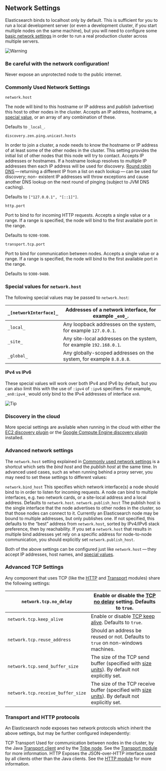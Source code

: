 ## Network Settings

Elasticsearch binds to localhost only by default. This is sufficient for you to run a local development server (or even a development cluster, if you start multiple nodes on the same machine), but you will need to configure some [basic network settings](modules-network.html#common-network-settings) in order to run a real production cluster across multiple servers.

![Warning](https://www.elastic.co/guide/en/elasticsearch/reference/current/images/icons/warning.png)

### Be careful with the network configuration!

Never expose an unprotected node to the public internet.

### Commonly Used Network Settings

`network.host`
    

The node will bind to this hostname or IP address and _publish_ (advertise) this host to other nodes in the cluster. Accepts an IP address, hostname, a [special value](modules-network.html#network-interface-values), or an array of any combination of these. 

Defaults to `_local_`.

`discovery.zen.ping.unicast.hosts`
    

In order to join a cluster, a node needs to know the hostname or IP address of at least some of the other nodes in the cluster. This setting provides the initial list of other nodes that this node will try to contact. Accepts IP addresses or hostnames. If a hostname lookup resolves to multiple IP addresses then each IP address will be used for discovery. [Round robin DNS](https://en.wikipedia.org/wiki/Round-robin_DNS) — returning a different IP from a list on each lookup — can be used for discovery; non- existent IP addresses will throw exceptions and cause another DNS lookup on the next round of pinging (subject to JVM DNS caching). 

Defaults to `["127.0.0.1", "[::1]"]`.

`http.port`
    

Port to bind to for incoming HTTP requests. Accepts a single value or a range. If a range is specified, the node will bind to the first available port in the range. 

Defaults to `9200-9300`.

`transport.tcp.port`
    

Port to bind for communication between nodes. Accepts a single value or a range. If a range is specified, the node will bind to the first available port in the range. 

Defaults to `9300-9400`.

### Special values for `network.host`

The following special values may be passed to `network.host`:

`_[networkInterface]_`| Addresses of a network interface, for example `_en0_`.     
---|---    
`_local_`| Any loopback addresses on the system, for example `127.0.0.1`.     
`_site_`| Any site-local addresses on the system, for example `192.168.0.1`.     
`_global_`| Any globally-scoped addresses on the system, for example `8.8.8.8`.   
  
#### IPv4 vs IPv6

These special values will work over both IPv4 and IPv6 by default, but you can also limit this with the use of `:ipv4` of `:ipv6` specifiers. For example, `_en0:ipv4_` would only bind to the IPv4 addresses of interface `en0`.

![Tip](https://www.elastic.co/guide/en/elasticsearch/reference/current/images/icons/tip.png)

### Discovery in the cloud

More special settings are available when running in the cloud with either the [EC2 discovery plugin](https://www.elastic.co/guide/en/elasticsearch/plugins/5.4/discovery-ec2-discovery.html#discovery-ec2-network-host) or the [Google Compute Engine discovery plugin](https://www.elastic.co/guide/en/elasticsearch/plugins/5.4/discovery-gce-network-host.html#discovery-gce-network-host) installed.

### Advanced network settings

The `network.host` setting explained in [Commonly used network settings](modules-network.html#common-network-settings) is a shortcut which sets the _bind host_ and the _publish host_ at the same time. In advanced used cases, such as when running behind a proxy server, you may need to set these settings to different values:

`network.bind_host`
     This specifies which network interface(s) a node should bind to in order to listen for incoming requests. A node can bind to multiple interfaces, e.g. two network cards, or a site-local address and a local address. Defaults to `network.host`. 
`network.publish_host`
     The publish host is the single interface that the node advertises to other nodes in the cluster, so that those nodes can connect to it. Currently an Elasticsearch node may be bound to multiple addresses, but only publishes one. If not specified, this defaults to the “best” address from `network.host`, sorted by IPv4/IPv6 stack preference, then by reachability. If you set a `network.host` that results in multiple bind addresses yet rely on a specific address for node-to-node communication, you should explicitly set `network.publish_host`. 

Both of the above settings can be configured just like `network.host` — they accept IP addresses, host names, and [special values](modules-network.html#network-interface-values).

### Advanced TCP Settings

Any component that uses TCP (like the [HTTP](modules-http.html) and [Transport](modules-transport.html) modules) share the following settings:

`network.tcp.no_delay`| Enable or disable the [TCP no delay](https://en.wikipedia.org/wiki/Nagle%27s_algorithm) setting. Defaults to `true`.     
---|---    
`network.tcp.keep_alive`| Enable or disable [TCP keep alive](https://en.wikipedia.org/wiki/Keepalive). Defaults to `true`.     
`network.tcp.reuse_address`| Should an address be reused or not. Defaults to `true` on non-windows machines.     
`network.tcp.send_buffer_size`| The size of the TCP send buffer (specified with [size units](common-options.html#size-units)). By default not explicitly set.     
`network.tcp.receive_buffer_size`| The size of the TCP receive buffer (specified with [size units](common-options.html#size-units)). By default not explicitly set.   
  
### Transport and HTTP protocols

An Elasticsearch node exposes two network protocols which inherit the above settings, but may be further configured independently:

TCP Transport 
     Used for communication between nodes in the cluster, by the Java [Transport client](https://www.elastic.co/guide/en/elasticsearch/client/java-api/5.4/transport-client.html) and by the [Tribe node](modules-tribe.html). See the [Transport module](modules-transport.html) for more information. 
HTTP 
     Exposes the JSON-over-HTTP interface used by all clients other than the Java clients. See the [HTTP module](modules-http.html) for more information. 
